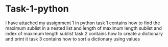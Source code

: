 # Task-1-python
I have attached my assignment  1 in python
task 1 contains how to find the maximum sublist in a nested list and length of maximum length sublist and index of maximum length sublist
task 2 contains how to create a dictionary and print it
task 3 contains how to sort a dictionary using values
